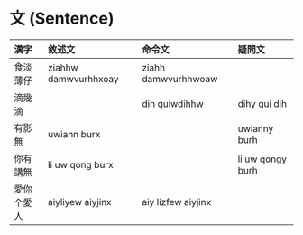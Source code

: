 # 文 (Sentence)

| 漢字 | 敘述文 | 命令文 | 疑問文 |
| :--- | :--- | :--- | :--- |
| 食淡薄仔 | ziahhw damwvurhhxoay | ziahh damwvurhhwoaw | |
| 滴幾滴 | | dih quiwdihhw | dihy qui dih |
| 有影無 | uwiann burx | | uwianny burh |
| 你有講無 | li uw qong burx | | li uw qongy burh |
| 愛你个愛人 | aiyliyew aiyjinx | aiy lizfew aiyjinx | |
